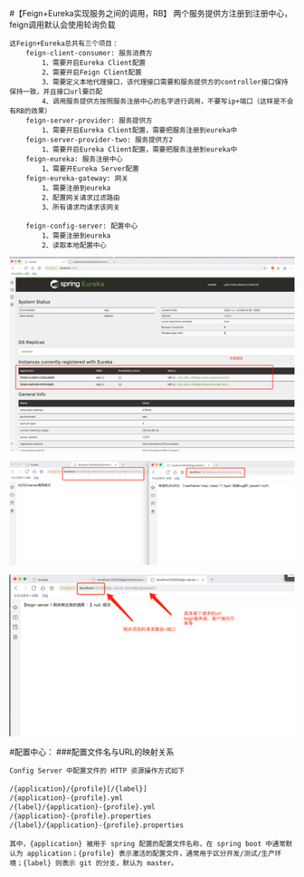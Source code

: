 #【Feign+Eureka实现服务之间的调用，RB】
    两个服务提供方注册到注册中心，feign调用默认会使用轮询负载
    
    
    这Feign+Eureka总共有三个项目：
        feign-client-consumer: 服务消费方
            1、需要开启Eureka Client配置
            2、需要开启Feign Client配置
            3、需要定义本地代理接口，该代理接口需要和服务提供方的controller接口保持保持一致，并且接口url要匹配
            4、调用服务提供方按照服务注册中心的名字进行调用，不要写ip+端口（这样是不会有RB的效果）
        feign-server-provider: 服务提供方
            1、需要开启Eureka Client配置，需要把服务注册到eureka中
        feign-server-provider-two: 服务提供方2
            1、需要开启Eureka Client配置，需要把服务注册到eureka中
        feign-eureka: 服务注册中心
            1、需要开Eureka Server配置
        feign-eureka-gateway: 网关
            1、需要注册到eureka
            2、配置网关请求过滤路由
            3、所有请求均请求该网关
            
        feign-config-server: 配置中心
            1、需要注册到eureka
            2、读取本地配置中心
            
![eureka注册中心信息](images/eureka注册中心.jpg)

![调用成功](images/feign调用成功.jpg)

![网关调用成功](images/网关调用成功.jpg)


#配置中心：
###配置文件名与URL的映射关系
    
    Config Server 中配置文件的 HTTP 资源操作方式如下
    
    /{application}/{profile}[/{label}]
    /{application}-{profile}.yml
    /{label}/{application}-{profile}.yml
    /{application}-{profile}.properties
    /{label}/{application}-{profile}.properties
    
    其中，{application} 被用于 spring 配置的配置文件名称，在 spring boot 中通常默认为 application；{profile} 表示激活的配置文件，通常用于区分开发/测试/生产环境；{label} 则表示 git 的分支，默认为 master。


            


    
    

 

